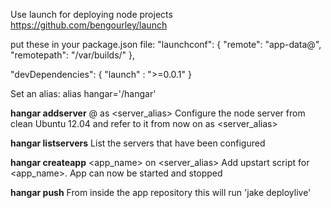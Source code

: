 Use launch for deploying node projects
https://github.com/bengourley/launch

put these in your package.json file:
  "launchconf": {
    "remote":     "app-data@<host>",
    "remotepath": "/var/builds/"
  },
  
  "devDependencies": {
    "launch" : ">=0.0.1"
  }



Set an alias:
alias hangar='<path>/hangar'


**hangar addserver** <user>@<host> as <server_alias>
Configure the node server from clean Ubuntu 12.04 and refer to it from now on as <server_alias>

**hangar listservers**
List the servers that have been configured

**hangar createapp** <app_name> on <server_alias>
Add upstart script for <app_name>. App can now be started and stopped

**hangar push**
From inside the app repository this will run 'jake deploylive'

